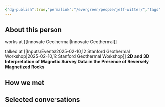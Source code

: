 ```yaml
---
{"dg-publish":true,"permalink":"/evergreen/people/jeff-witter/","tags":["people","geo_eco"]}
---
```



## About this person

works at [[Innovate Geothermal\|Innovate Geothermal]]

talked at [[Inputs/Events/2025-02-10,12 Stanford Geothermal Workshop\|2025-02-10,12 Stanford Geothermal Workshop]]
******2D and 3D Interpretation of Magnetic Survey Data in the Presence of Reversely Magnetized Rocks******

## How we met


## Selected conversations
